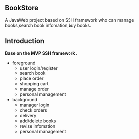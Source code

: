 ## BookStore
A JavaWeb project based on SSH framework who can manage books,search book infomation,buy books.

## Introduction

**Base on the MVP SSH framework .**

* foreground
	* user login/register
	* search book
	* place order
	* shopping cart
	* manage order
	* personal management
* background
	* manager login
	* check orders
	* delivery
	* add/delete books
	* revise infomation
	* personal management


  







